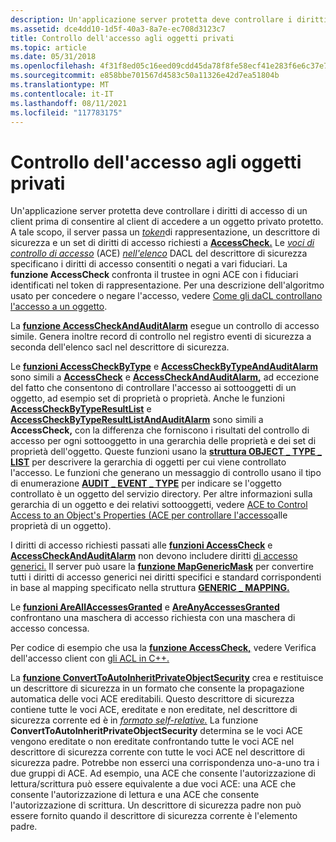 ```yaml
---
description: Un'applicazione server protetta deve controllare i diritti di accesso di un client prima di consentire al client di accedere a un oggetto privato protetto.
ms.assetid: dce4dd10-1d5f-40a3-8a7e-ec708d3123c7
title: Controllo dell'accesso agli oggetti privati
ms.topic: article
ms.date: 05/31/2018
ms.openlocfilehash: 4f31f8ed05c16eed09cdd45da78f8fe58ecf41e283f6e6c37e7bc0480e63422d
ms.sourcegitcommit: e858bbe701567d4583c50a11326e42d7ea51804b
ms.translationtype: MT
ms.contentlocale: it-IT
ms.lasthandoff: 08/11/2021
ms.locfileid: "117783175"
---
```

# <a name="checking-access-to-private-objects"></a>Controllo dell'accesso agli oggetti privati

Un'applicazione server protetta deve controllare i diritti di accesso di un client prima di consentire al client di accedere a un oggetto privato protetto. A tale scopo, il server passa un [*token*](/windows/desktop/SecGloss/i-gly)di rappresentazione, un descrittore di sicurezza e un set di diritti di accesso richiesti a [**AccessCheck.**](/windows/win32/api/securitybaseapi/nf-securitybaseapi-accesscheck) Le [*voci di controllo di accesso*](/windows/desktop/SecGloss/a-gly) (ACE) [*nell'elenco*](/windows/desktop/SecGloss/s-gly) DACL del descrittore di sicurezza specificano i diritti di accesso consentiti o negati a vari fiduciari. La **funzione AccessCheck** confronta il trustee in ogni ACE con i fiduciari identificati nel token di rappresentazione. Per una descrizione dell'algoritmo usato per concedere o negare l'accesso, vedere [Come gli daCL controllano l'accesso a un oggetto](how-dacls-control-access-to-an-object.md).

La [**funzione AccessCheckAndAuditAlarm**](/windows/desktop/api/Winbase/nf-winbase-accesscheckandauditalarma) esegue un controllo di accesso simile. Genera inoltre record di controllo nel registro eventi di sicurezza a seconda dell'elenco sacl nel descrittore di sicurezza.

Le [**funzioni AccessCheckByType**](/windows/win32/api/securitybaseapi/nf-securitybaseapi-accesscheckbytype) e [**AccessCheckByTypeAndAuditAlarm**](/windows/desktop/api/Winbase/nf-winbase-accesscheckbytypeandauditalarma) sono simili a [**AccessCheck**](/windows/win32/api/securitybaseapi/nf-securitybaseapi-accesscheck) e [**AccessCheckAndAuditAlarm,**](/windows/desktop/api/Winbase/nf-winbase-accesscheckandauditalarma) ad eccezione del fatto che consentono di controllare l'accesso ai sottooggetti di un oggetto, ad esempio set di proprietà o proprietà. Anche le funzioni [**AccessCheckByTypeResultList**](/windows/win32/api/securitybaseapi/nf-securitybaseapi-accesscheckbytyperesultlist) e [**AccessCheckByTypeResultListAndAuditAlarm**](/windows/desktop/api/Winbase/nf-winbase-accesscheckbytyperesultlistandauditalarma) sono simili a **AccessCheck,** con la differenza che forniscono i risultati del controllo di accesso per ogni sottooggetto in una gerarchia delle proprietà e dei set di proprietà dell'oggetto. Queste funzioni usano la [**struttura OBJECT \_ TYPE \_ LIST**](/windows/desktop/api/Winnt/ns-winnt-object_type_list) per descrivere la gerarchia di oggetti per cui viene controllato l'accesso. Le funzioni che generano un messaggio di controllo usano il tipo di enumerazione [**AUDIT \_ EVENT \_ TYPE**](/windows/desktop/api/Winnt/ne-winnt-audit_event_type) per indicare se l'oggetto controllato è un oggetto del servizio directory. Per altre informazioni sulla gerarchia di un oggetto e dei relativi sottooggetti, vedere [ACE to Control Access to an Object's Properties (ACE per controllare l'accesso](aces-to-control-access-to-an-object-s-properties.md)alle proprietà di un oggetto).

I diritti di accesso richiesti passati alle [**funzioni AccessCheck**](/windows/win32/api/securitybaseapi/nf-securitybaseapi-accesscheck) e [**AccessCheckAndAuditAlarm**](/windows/desktop/api/Winbase/nf-winbase-accesscheckandauditalarma) non devono includere diritti [di accesso generici.](generic-access-rights.md) Il server può usare la [**funzione MapGenericMask**](/windows/win32/api/securitybaseapi/nf-securitybaseapi-mapgenericmask) per convertire tutti i diritti di accesso generici nei diritti specifici e standard corrispondenti in base al mapping specificato nella struttura [**GENERIC \_ MAPPING.**](/windows/desktop/api/Winnt/ns-winnt-generic_mapping)

Le [**funzioni AreAllAccessesGranted**](/windows/win32/api/securitybaseapi/nf-securitybaseapi-areallaccessesgranted) e [**AreAnyAccessesGranted**](/windows/win32/api/securitybaseapi/nf-securitybaseapi-areanyaccessesgranted) confrontano una maschera di accesso richiesta con una maschera di accesso concessa. [](/windows/desktop/SecGloss/a-gly)

Per codice di esempio che usa la [**funzione AccessCheck,**](/windows/win32/api/securitybaseapi/nf-securitybaseapi-accesscheck) vedere Verifica dell'accesso client con [gli ACL in C++.](verifying-client-access-with-acls-in-c--.md)

La [**funzione ConvertToAutoInheritPrivateObjectSecurity**](/windows/win32/api/securitybaseapi/nf-securitybaseapi-converttoautoinheritprivateobjectsecurity) crea e restituisce un descrittore di sicurezza in un formato che consente la propagazione automatica delle voci ACE ereditabili. Questo descrittore di sicurezza contiene tutte le voci ACE, ereditate e non ereditate, nel descrittore di sicurezza corrente ed è in [*formato self-relative.*](/windows/desktop/SecGloss/s-gly) La funzione **ConvertToAutoInheritPrivateObjectSecurity** determina se le voci ACE vengono ereditate o non ereditate confrontando tutte le voci ACE nel descrittore di sicurezza corrente con tutte le voci ACE nel descrittore di sicurezza padre. Potrebbe non esserci una corrispondenza uno-a-uno tra i due gruppi di ACE. Ad esempio, una ACE che consente l'autorizzazione di lettura/scrittura può essere equivalente a due voci ACE: una ACE che consente l'autorizzazione di lettura e una ACE che consente l'autorizzazione di scrittura. Un descrittore di sicurezza padre non può essere fornito quando il descrittore di sicurezza corrente è l'elemento padre.

 

 
